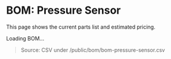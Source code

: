 # BOM: Pressure Sensor

This page shows the current parts list and estimated pricing.

<div id="bom-pressure-sensor">Loading BOM...</div>

> Source: CSV under /public/bom/bom-pressure-sensor.csv
